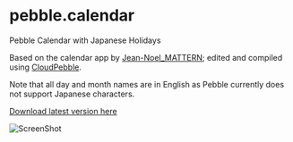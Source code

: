 pebble.calendar
===============
Pebble Calendar with Japanese Holidays 

Based on the calendar app by [Jean-Noel_MATTERN](http://download.famillemattern.com/public/pebble/pebble-cal/); edited and compiled using [CloudPebble](https://cloudpebble.net/).

Note that all day and month names are in English as Pebble currently does not support Japanese characters.

[Download latest version here](http://ge.tt/api/1/files/3vjmJog/0/blob?download)

![ScreenShot](https://static.cloudpebble.net//ide/img/status/passing.png)
